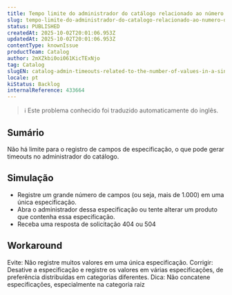 ```yaml
---
title: Tempo limite do administrador do catálogo relacionado ao número de valores em uma única especificação
slug: tempo-limite-do-administrador-do-catalogo-relacionado-ao-numero-de-valores-em-uma-unica-especificacao
status: PUBLISHED
createdAt: 2025-10-02T20:01:06.953Z
updatedAt: 2025-10-02T20:01:06.953Z
contentType: knownIssue
productTeam: Catalog
author: 2mXZkbi0oi061KicTExNjo
tag: Catalog
slugEN: catalog-admin-timeouts-related-to-the-number-of-values-in-a-single-specification
locale: pt
kiStatus: Backlog
internalReference: 433664
---
```


>ℹ️ Este problema conhecido foi traduzido automaticamente do inglês.

## Sumário


Não há limite para o registro de campos de especificação, o que pode gerar timeouts no administrador do catálogo.
## Simulação



- Registre um grande número de campos (ou seja, mais de 1.000) em uma única especificação.
- Abra o administrador dessa especificação ou tente alterar um produto que contenha essa especificação.
- Receba uma resposta de solicitação 404 ou 504
## Workaround


Evite: Não registre muitos valores em uma única especificação.
Corrigir: Desative a especificação e registre os valores em várias especificações, de preferência distribuídas em categorias diferentes.
Dica: Não concatene especificações, especialmente na categoria raiz